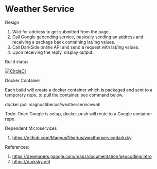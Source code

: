 # Weather Service

Design

1. Wait for address to get submitted from the page.
2. Call Google geocoding service, basically sending an address and receiving a package back containing lat/lng values.
3. Call DarkSide online API and send a request with lat/lng values.
4. Upon receiving the reply, display output.

Build status

[![CircleCI](https://circleci.com/gh/MagnusTiberius/weatherservice.svg?style=svg)](https://circleci.com/gh/MagnusTiberius/weatherservice)


Docker Container

Each build will create a docker container which is packaged and sent to a temporary repo, to pull the container, see command below.

docker pull magnustiberius/weatherserviceweb

Todo: Once Google is setup, docker push will route to a Google container repo.

Dependent Microservices

1. https://github.com/MagnusTiberius/weatherservicedarksky

References:
1. https://developers.google.com/maps/documentation/geocoding/intro
2. https://darksky.net
